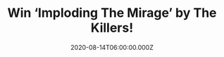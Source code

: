 ---
campaign-uuid: "c-a291785e-23da-4f04-a8da-60d0970124b2"
type: "Competition"
category: "Music"
date: "2020-08-14T06:00:00.000Z"
end-date: "2020-09-14T23:59:00.000Z"
disable-form: false
is_promoted: false
has_entry_page: true
title: "Win ‘Imploding The Mirage’ by The Killers!"
competition-description: "<p>The sixth album from the Las Vegas band, The Killers,\
  \ has finally arrived and we are giving away a copy to one lucky member. ‘Imploding\
  \ The Mirage’ is their sixth album and the follow-up to 2017’s ‘Wonderful Wonderful’\
  .</p>\n<p>An amazing album full of amazing collaborations such as: Lindsey Buckingham,\
  \ kd lang, Weyes Blood, Adam Granduciel and many more! Click below and it could\
  \ be yours.</p>\n"
hero-header: "Win ‘Imploding The Mirage’ by The Killers!"
terms-confirmation: "N/A"
banner-img: "https://assets.expresslyapp.com/asset-ca55df08-92c5-4ce3-af63-ab6120830360.jpg"
logo-left-href: "http://club.expressly.io"
logo-left-image: "https://assets.expresslyapp.com/asset-fdfb83a3-ce2c-4f3a-bf13-c36c082f63e5.jpg"
logo-left-title: "Expressly club"
bg-image-hero: "https://assets.expresslyapp.com/asset-aaf5ac36-b14e-4f3e-ae53-6258eae04cf6.jpg"
bg-image-first: "https://assets.expresslyapp.com/asset-e8d487a7-585d-4bc1-8863-d1453500fb9e.jpg"
section1-content: "<p>’Imploding The Mirage’ is the sixth studio album by the American\
  \ band The Killers. It was recorded in various locations, including Los Angeles,\
  \ Las Vegas and Park City, Utah, and produced by Canadian producer Shawn Everett,\
  \ and Jonathan Rado of the band Foxygen.</p>\n<p>It features contributions from\
  \ Lindsey Buckingham ('Caution'), k.d. lang ('Lightning Fields'), Weyes Blood ('My\
  \ God'), Adam Granduciel from The War on Drugs, Blake Mills and Lucius.</p>\n<p>Click\
  \ below for a chance to win.</p>\n"
entry-title: "Win ‘Imploding The Mirage’ by The Killers!"
entry-content: "<p>Enter the draw to win ‘Imploding The Mirage’ by The Killers by\
  \ completing the form below before 23:59 on the 14th of September 2020.</p>\n"
has-winner: false
prize-description: "‘Imploding The Mirage’ by The Killers!"
special-conditions: "Multiple entries are allowed up to one every day.\r\n\r\nThis\
  \ competition is also available on: https://aaa.nme.com/competitions/imploding-the-mirage-the-killers"
country-restrictions:
- "GB"
---